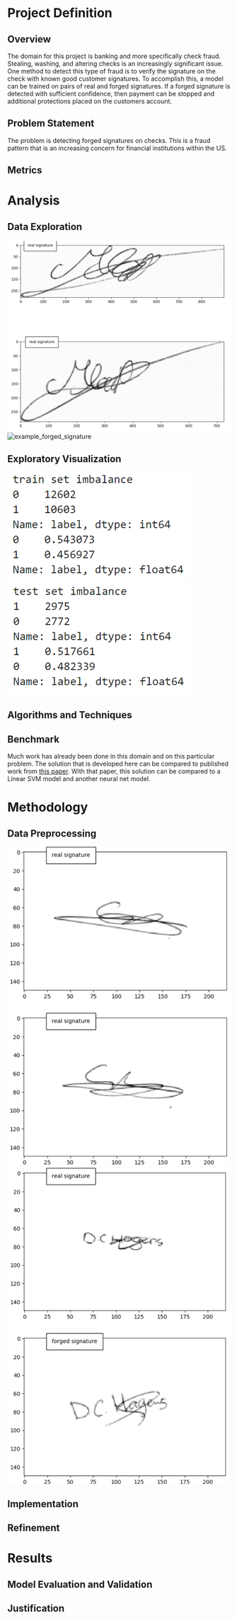 # Project Definition

## Overview
The domain for this project is banking and more specifically check fraud.  Stealing, washing, and altering checks is an increasingly significant issue.  One method to detect this type of fraud is to verify the signature on the check with known good customer signatures.  To accomplish this, a model can be trained on pairs of real and forged signatures.  If a forged signature is detected with sufficient confidence, then payment can be stopped and additional protections placed on the customers account.

## Problem Statement
The problem is detecting forged signatures on checks.  This is a fraud pattern that is an increasing concern for financial institutions within the US.


## Metrics

# Analysis

## Data Exploration

![example_real_signature](./attachments/example_signatures.PNG)
![example_forged_signature](./attachments/example_forged_signatures.PNG)

## Exploratory Visualization
![train_imbalance](./attachments/train_imbalance.PNG)
![test_imbalance](./attachments/test_imbalance.PNG)


## Algorithms and Techniques 

## Benchmark
Much work has already been done in this domain and on this particular problem.  The solution that is developed here can be compared to published work from [this paper](https://arxiv.org/pdf/1705.05787.pdf).  With that paper, this solution can be compared to a Linear SVM model and another neural net model. 

# Methodology

## Data Preprocessing

![preprocessed_real_signatures](./attachments/preprocessed_real_signatures.PNG)
![preprocessed_forged_signatures](./attachments/preprocessed_forged_signatures.PNG)

## Implementation

## Refinement

# Results

## Model Evaluation and Validation

## Justification